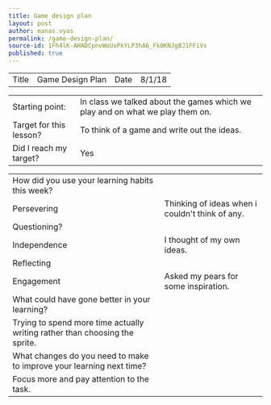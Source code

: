 ```yaml
---
title: Game design plan
layout: post
author: manas.vyas
permalink: /game-design-plan/
source-id: 1Fh4lK-AHADCpnvWoUxPkYLP3hA6_Fk0KNJgBJ1FFiVs
published: true
---
```

<table>
  <tr>
    <td>Title</td>
    <td>Game Design Plan</td>
    <td>Date</td>
    <td>8/1/18</td>
  </tr>
</table>


<table>
  <tr>
    <td>Starting point:</td>
    <td>In class we talked about the games which we play and on what we  play them on.</td>
  </tr>
  <tr>
    <td>Target for this lesson?</td>
    <td>To think of a game and write out the ideas.</td>
  </tr>
  <tr>
    <td>Did I reach my target? </td>
    <td>Yes</td>
  </tr>
</table>


<table>
  <tr>
    <td>How did you use your learning habits this week?</td>
    <td></td>
  </tr>
  <tr>
    <td>Persevering</td>
    <td>Thinking of ideas when i couldn't think of any.</td>
  </tr>
  <tr>
    <td>Questioning?</td>
    <td></td>
  </tr>
  <tr>
    <td>Independence</td>
    <td>I thought of my own ideas.</td>
  </tr>
  <tr>
    <td>Reflecting</td>
    <td></td>
  </tr>
  <tr>
    <td>Engagement</td>
    <td>Asked my pears for some inspiration.</td>
  </tr>
  <tr>
    <td>What could have gone better in your learning?</td>
    <td></td>
  </tr>
  <tr>
    <td>Trying to spend more time actually writing rather than choosing the sprite.</td>
    <td></td>
  </tr>
  <tr>
    <td>What changes do you need to make to improve your learning next time?</td>
    <td></td>
  </tr>
  <tr>
    <td>Focus more and pay attention to the task.</td>
    <td></td>
  </tr>
</table>


